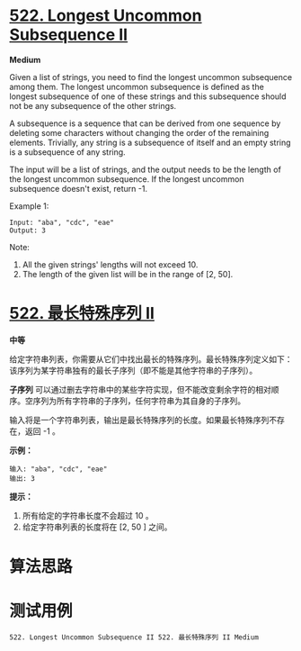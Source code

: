# [522. Longest Uncommon Subsequence II][enTitle]

**Medium**

Given a list of strings, you need to find the longest uncommon subsequence among them. The longest uncommon subsequence is defined as the longest subsequence of one of these strings and this subsequence should not be any subsequence of the other strings.

A subsequence is a sequence that can be derived from one sequence by deleting some characters without changing the order of the remaining elements. Trivially, any string is a subsequence of itself and an empty string is a subsequence of any string.

The input will be a list of strings, and the output needs to be the length of the longest uncommon subsequence. If the longest uncommon subsequence doesn't exist, return -1.

Example 1:

```
Input: "aba", "cdc", "eae"
Output: 3

```



Note:

1. All the given strings' lengths will not exceed 10. 
2. The length of the given list will be in the range of [2, 50].




# [522. 最长特殊序列 II][cnTitle]

**中等**

给定字符串列表，你需要从它们中找出最长的特殊序列。最长特殊序列定义如下：该序列为某字符串独有的最长子序列（即不能是其他字符串的子序列）。

**子序列** 可以通过删去字符串中的某些字符实现，但不能改变剩余字符的相对顺序。空序列为所有字符串的子序列，任何字符串为其自身的子序列。

输入将是一个字符串列表，输出是最长特殊序列的长度。如果最长特殊序列不存在，返回 -1 。



**示例：** 

```
输入: "aba", "cdc", "eae"
输出: 3

```



**提示：** 

1. 所有给定的字符串长度不会超过 10 。 
2. 给定字符串列表的长度将在 [2, 50 ] 之间。






# 算法思路

# 测试用例
```
522. Longest Uncommon Subsequence II 522. 最长特殊序列 II Medium
```

[enTitle]: https://leetcode.com/problems/longest-uncommon-subsequence-ii/
[cnTitle]: https://leetcode-cn.com/problems/longest-uncommon-subsequence-ii/
